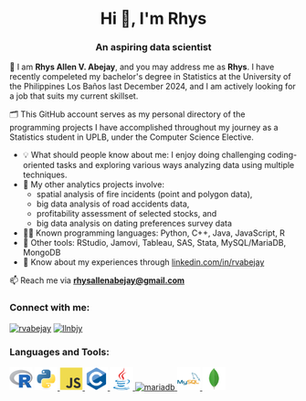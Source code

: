 <h1 align="center">Hi 👋, I'm Rhys</h1>
<h3 align="center">An aspiring data scientist</h3>

🧐 I am **Rhys Allen V. Abejay**, and you may address me as **Rhys**. I have recently compeleted my bachelor's degree in Statistics at the University of the Philippines Los Baños last December 2024, and I am actively looking for a job that suits my current skillset.

🗂️ This GitHub account serves as my personal directory of the programming projects I have accomplished throughout my journey as a Statistics student in UPLB, under the Computer Science Elective.

- 💡 What should people know about me: I enjoy doing challenging coding-oriented tasks and exploring various ways analyzing data using multiple techniques.
- 🔭 My other analytics projects involve:
    - spatial analysis of fire incidents (point and polygon data),
    - big data analysis of road accidents data,
    - profitability assessment of selected stocks, and
    - big data analysis on dating preferences survey data
- 👨‍💻 Known programming languages: Python, C++, Java, JavaScript, R
- 🌱 Other tools: RStudio, Jamovi, Tableau, SAS, Stata, MySQL/MariaDB, MongoDB
- 📄 Know about my experiences through [linkedin.com/in/rvabejay](https://linkedin.com/in/rvabejay)

📫 Reach me via **rhysallenabejay@gmail.com** 


<h3 align="left">Connect with me:</h3>
<p align="left">
<a href="https://linkedin.com/in/rvabejay" target="blank"><img align="center" src="https://raw.githubusercontent.com/rahuldkjain/github-profile-readme-generator/master/src/images/icons/Social/linked-in-alt.svg" alt="rvabejay" height="30" width="40" /></a>
<a href="https://instagram.com/llnbjy" target="blank"><img align="center" src="https://raw.githubusercontent.com/rahuldkjain/github-profile-readme-generator/master/src/images/icons/Social/instagram.svg" alt="llnbjy" height="30" width="40" /></a>
</p>

<h3 align="left">Languages and Tools:</h3>
<p align="left"> 
  <a href="https://www.r-project.org" target="_blank" rel="noreferrer"> <img src="https://raw.githubusercontent.com/devicons/devicon/master/icons/r/r-original.svg" alt="r" width="40" height="40" /></a>
    <a href="https://www.python.org" target="_blank" rel="noreferrer"> <img src="https://raw.githubusercontent.com/devicons/devicon/master/icons/python/python-original.svg" alt="python" width="40" height="40"/> </a> 
    <a href="https://www.javascript.com" target="_blank" rel="noreferrer"> <img src="https://raw.githubusercontent.com/devicons/devicon/master/icons/javascript/javascript-original.svg" alt="javascript" width="40" height="40" /> </a>
  <a href="https://www.cprogramming.com/" target="_blank" rel="noreferrer"> <img src="https://raw.githubusercontent.com/devicons/devicon/master/icons/c/c-original.svg" alt="c" width="40" height="40"/> </a> 
  <a href="https://www.java.com" target="_blank" rel="noreferrer"> <img src="https://raw.githubusercontent.com/devicons/devicon/master/icons/java/java-original.svg" alt="java" width="40" height="40"/> </a> 
  <a href="https://mariadb.org/" target="_blank" rel="noreferrer"> <img src="https://www.vectorlogo.zone/logos/mariadb/mariadb-icon.svg" alt="mariadb" width="40" height="40"/> </a> 
  <a href="https://www.mysql.com/" target="_blank" rel="noreferrer"> <img src="https://raw.githubusercontent.com/devicons/devicon/master/icons/mysql/mysql-original-wordmark.svg" alt="mysql" width="40" height="40"/> </a> 
  <a href="https://www.mongodb.com" target="_blank" rel="noreferrer"> <img src="https://raw.githubusercontent.com/devicons/devicon/master/icons/mongodb/mongodb-original.svg" alt="mongodb" width="40" height="40" /> </a>

</p>




<!--
**rvabejay/rvabejay** is a ✨ _special_ ✨ repository because its `README.md` (this file) appears on your GitHub profile.

Here are some ideas to get you started:

- 🔭 I’m currently working on ...
- 🌱 I’m currently learning ...
- 👯 I’m looking to collaborate on ...
- 🤔 I’m looking for help with ...
- 💬 Ask me about ...
- 📫 How to reach me: ...
- 😄 Pronouns: ...
- ⚡ Fun fact: ...
-->
